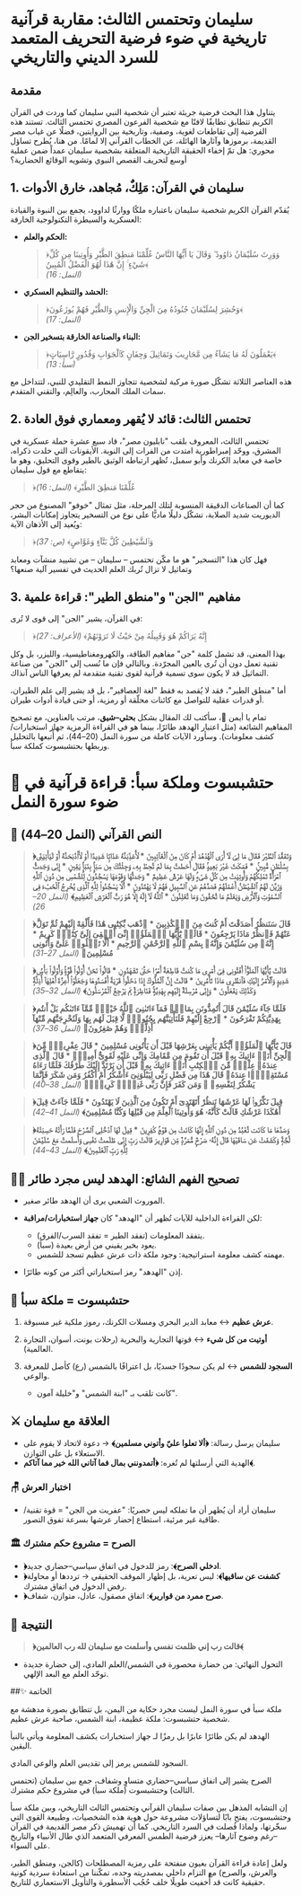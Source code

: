 # سليمان وتحتمس الثالث: مقاربة قرآنية تاريخية في ضوء فرضية التحريف المتعمد للسرد الديني والتاريخي

## مقدمة

يتناول هذا البحث فرضية جريئة تعتبر أن شخصية النبي سليمان كما وردت في القرآن الكريم تتطابق تطابقًا لافتًا مع شخصية الفرعون المصري تحتمس الثالث. تستند هذه الفرضية إلى تقاطعات لغوية، وصفية، وتاريخية بين الروايتين، فضلًا عن غياب مصر القديمة، برموزها وآثارها الهائلة، عن الخطاب القرآني إلا لمامًا. من هنا، يُطرح تساؤل محوري: هل تمّ إخفاء الحقيقة التاريخية المتعلقة بشخصية سليمان عمداً ضمن عملية أوسع لتحريف القصص النبوي وتشويه الوقائع الحضارية؟

## 1. سليمان في القرآن: مَلِكٌ، مُجاهد، خارق الأدوات

يُقدّم القرآن الكريم شخصية سليمان باعتباره ملكًا ووارثًا لداوود، يجمع بين النبوة والقيادة العسكرية والسيطرة التكنولوجية الخارقة:

- **الحكم والعلم:**  
  > ﴿وَوَرِثَ سُلَيْمَانُ دَاوُودَ ۖ وَقَالَ يَا أَيُّهَا النَّاسُ عُلِّمْنَا مَنطِقَ الطَّيْرِ وَأُوتِينَا مِن كُلِّ شَيْءٍ ۚ إِنَّ هَٰذَا لَهُوَ الْفَضْلُ الْمُبِينُ﴾  
  *(النمل: 16)*

- **الحشد والتنظيم العسكري:**  
  > ﴿وَحُشِرَ لِسُلَيْمَانَ جُنُودُهُ مِنَ الْجِنِّ وَالْإِنسِ وَالطَّيْرِ فَهُمْ يُوزَعُونَ﴾  
  *(النمل: 17)*

- **البناء والصناعة الخارقة بتسخير الجن:**  
  > ﴿يَعْمَلُونَ لَهُ مَا يَشَآءُ مِن مَّحَارِيبَ وَتَمَاثِيلَ وَجِفَانٍ كَٱلْجَوَابِ وَقُدُورٍ رَّاسِيَاتٍ﴾  
  *(سبأ: 13)*

هذه العناصر الثلاثة تشكّل صورة مركبة لشخصية تتجاوز النمط التقليدي للنبي، لتتداخل مع سمات الملك المحارب، والعالِم، والتقني المتقدم.

## 2. تحتمس الثالث: قائد لا يُقهر ومعماري فوق العادة

تحتمس الثالث، المعروف بلقب "نابليون مصر"، قاد سبع عشرة حملة عسكرية في المشرق، ووحّد إمبراطورية امتدت من الفرات إلى النوبة. الأيقونات التي خلدت ذكراه، خاصة في معابد الكرنك وأبو سمبل، تُظهر ارتباطه الوثيق بالطير وقوى التحليق، وهو ما يتقاطع مع قول سليمان:

> ﴿عُلِّمْنَا مَنطِقَ الطَّيْرِ﴾ *(النمل: 16)*

كما أن الصناعات الدقيقة المنسوبة لتلك المرحلة، مثل تمثال "خوفو" المصنوع من حجر الديوريت شديد الصلابة، تشكّل دليلًا ماديًّا على نوع من التسخير يتجاوز إمكانات البشر، ويُعيد إلى الأذهان الآية:

> ﴿وَٱلشَّيَٰطِينَ كُلَّ بَنَّآءٍ وَغَوَّاصٍ﴾ *(ص: 37)*

فهل كان هذا "التسخير" هو ما مكّن تحتمس – سليمان – من تشييد منشآت ومعابد وتماثيل لا تزال تُربك العلم الحديث في تفسير آلية صنعها؟

## 3. مفاهيم "الجن" و"منطق الطير": قراءة علمية

في القرآن، يشير "الجن" إلى قوى لا تُرى:

> ﴿إِنَّهُ يَرَاكُمْ هُوَ وَقَبِيلُهُ مِنْ حَيْثُ لَا تَرَوْنَهُمْ﴾ *(الأعراف: 27)*

بهذا المعنى، قد تشمل كلمة "جن" مفاهيم الطاقة، والكهرومغناطيسية، والليزر، بل وكل تقنية تعمل دون أن تُرى بالعين المجرّدة. وبالتالي فإن ما نُسب إلى "الجن" من صناعة التماثيل قد لا يكون سوى تسمية قرآنية لقوى تقنية متقدمة لم يعرفها الناس آنذاك.

أما "منطق الطير"، فقد لا يُقصد به فقط "لغة العصافير"، بل قد يشير إلى علم الطيران، أو قدرات عقلية للتواصل مع كائنات محلّقة أو رمزية، أو حتى قيادة أدوات طيران.

تمام يا أيمن 🌿، سأكتب لك المقال بشكل **بحثي–شيق**، مرتب بالعناوين، مع تصحيح المفاهيم الشائعة (مثل اعتبار الهدهد طائرًا، بينما هو في القراءة الرمزية جهاز استخبارات/كشف معلومات). وسأورد الآيات كاملة من سورة النمل (20–44)، ثم أُتبعها بالتحليل وربطها بحتشبسوت كملكة سبأ.


# 👑 حتشبسوت وملكة سبأ: قراءة قرآنية في ضوء سورة النمل

## 📖 النص القرآني (النمل 20–44)

> **﴿وَتَفَقَّدَ ٱلطَّيْرَ فَقَالَ مَا لِىَ لَآ أَرَى ٱلْهُدْهُدَ أَمْ كَانَ مِنَ ٱلْغَآئِبِينَ \* لَأُعَذِّبَنَّهُ عَذَابًۭا شَدِيدًا أَوْ لَأَاْذْبَحَنَّهُ أَوْ لَيَأْتِيَنِّى بِسُلْطَٰنٍۭ مُّبِينٍۢ \* فَمَكَثَ غَيْرَ بَعِيدٍۢ فَقَالَ أَحَطتُ بِمَا لَمْ تُحِطْ بِهِۦ وَجِئْتُكَ مِن سَبَإٍۢ بِنَبَإٍۢ يَقِينٍ \* إِنِّى وَجَدتُّ ٱمْرَأَةً تَمْلِكُهُمْ وَأُوتِيَتْ مِن كُلِّ شَىْءٍۢ وَلَهَا عَرْشٌ عَظِيمٌ \* وَجَدتُّهَا وَقَوْمَهَا يَسْجُدُونَ لِلشَّمْسِ مِن دُونِ ٱللَّهِ وَزَيَّنَ لَهُمُ ٱلشَّيْطَٰنُ أَعْمَٰلَهُمْ فَصَدَّهُمْ عَنِ ٱلسَّبِيلِ فَهُمْ لَا يَهْتَدُونَ \* أَلَّا يَسْجُدُوا۟ لِلَّهِ ٱلَّذِى يُخْرِجُ ٱلْخَبْءَ فِى ٱلسَّمَٰوَٰتِ وَٱلۡأَرْضِ وَيَعۡلَمُ مَا تُخۡفُونَ وَمَا تُعۡلِنُونَ \* ٱللَّهُ لَآ إِلَٰهَ إِلَّا هُوَ رَبُّ ٱلۡعَرۡشِ ٱلۡعَظِيمِ﴾**
> *(النمل 20–26)*

> **﴿قَالَ سَنَنظُرُ أَصَدَقْتَ أَمْ كُنتَ مِنَ ٱلۡكَٰذِبِينَ \* ٱذْهَب بِّكِتَٰبِى هَٰذَا فَأَلْقِهْ إِلَيْهِمْ ثُمَّ تَوَلَّ عَنْهُمْ فَٱنظُرْ مَاذَا يَرْجِعُونَ \* قَالَتۡ يَٰٓأَيُّهَا ٱلۡمَلَؤُا۟ إِنِّىٓ أُلۡقِىَ إِلَىَّ كِتَٰبٌۭ كَرِيمٌ \* إِنَّهُۥ مِن سُلَيْمَٰنَ وَإِنَّهُۥ بِسْمِ ٱللَّهِ ٱلرَّحْمَٰنِ ٱلرَّحِيمِ \* أَلَّا تَعۡلُوا۟ عَلَىَّ وَأْتُونِى مُسْلِمِينَ﴾**
> *(النمل 27–31)*

> **﴿قَالَتۡ يَٰٓأَيُّهَا ٱلۡمَلَؤُا۟ أَفۡتُونِى فِىٓ أَمۡرِى مَا كُنتُ قَاطِعَةً أَمْرًۭا حَتَّىٰ تَشْهَدُونِ \* قَالُوا۟ نَحۡنُ أُو۟لُوا۟ قُوَّةٍۢ وَأُو۟لُوا۟ بَأْسٍۢ شَدِيدٍۭ وَٱلۡأَمۡرُ إِلَيْكِ فَٱنظُرِى مَاذَا تَأۡمُرِينَ \* قَالَتۡ إِنَّ ٱلۡمُلُوكَ إِذَا دَخَلُوا۟ قَرْيَةً أَفۡسَدُوهَا وَجَعَلُوٓا۟ أَعِزَّةَ أَهْلِهَآ أَذِلَّةًۭ وَكَذَٰلِكَ يَفۡعَلُونَ \* وَإِنِّى مُرْسِلَةٌ إِلَيْهِم بِهَدِيَّةٍۢ فَنَاظِرَةٌۭ بِمَ يَرْجِعُ ٱلْمُرْسَلُونَ﴾**
> *(النمل 32–35)*

> **﴿فَلَمَّا جَآءَ سُلَيْمَٰنَ قَالَ أَتُمِدُّونَنِ بِمَالٍۢ فَمَآ ءَاتَىٰنِىَ ٱللَّهُ خَيْرٌۭ مِّمَّآ ءَاتَىٰكُم بَلْ أَنتُم بِهَدِيَّتِكُمْ تَفْرَحُونَ \* ٱرْجِعْ إِلَيْهِمْ فَلَنَأْتِيَنَّهُم بِجُنُودٍۢ لَّا قِبَلَ لَهُم بِهَا وَلَنُخْرِجَنَّهُم مِّنْهَآ أَذِلَّةًۭ وَهُمْ صَٰغِرُونَ﴾**
> *(النمل 36–37)*

> **﴿قَالَ يَٰٓأَيُّهَا ٱلْمَلَؤُا۟ أَيُّكُمْ يَأْتِينِى بِعَرْشِهَا قَبْلَ أَن يَأْتُونِى مُسْلِمِينَ \* قَالَ عِفْرِيتٌۭ مِّنَ ٱلْجِنِّ أَنَا۠ ءَاتِيكَ بِهِۦ قَبْلَ أَن تَقُومَ مِن مَّقَامِكَ وَإِنِّى عَلَيْهِ لَقَوِىٌّ أَمِينٌۭ \* قَالَ ٱلَّذِى عِندَهُۥ عِلْمٌۭ مِّنَ ٱلۡكِتَٰبِ أَنَا۠ ءَاتِيكَ بِهِۦ قَبْلَ أَن يَرْتَدَّ إِلَيْكَ طَرْفُكَ فَلَمَّا رَءَاهُ مُسْتَقِرًّۭا عِندَهُۥ قَالَ هَٰذَا مِن فَضْلِ رَبِّى لِيَبْلُوَنِىٓ ءَأَشْكُرُ أَمْ أَكْفُرُ وَمَن شَكَرَ فَإِنَّمَا يَشْكُرُ لِنَفْسِهِۦ ۖ وَمَن كَفَرَ فَإِنَّ رَبِّى غَنِىٌّۭ كَرِيمٌۭ﴾**
> *(النمل 38–40)*

> **﴿قِيلَ نَكِّرُوا۟ لَهَا عَرْشَهَا نَنظُرْ أَتَهْتَدِىٓ أَمْ تَكُونُ مِنَ ٱلَّذِينَ لَا يَهْتَدُونَ \* فَلَمَّا جَآءَتْ قِيلَ أَهَٰكَذَا عَرْشُكِ قَالَتْ كَأَنَّهُۥ هُوَ وَأُوتِينَا ٱلْعِلْمَ مِن قَبْلِهَا وَكُنَّا مُسْلِمِينَ﴾**
> *(النمل 41–42)*

> **﴿وَصَدَّهَا مَا كَانَت تَّعْبُدُ مِن دُونِ ٱللَّهِ إِنَّهَا كَانَتْ مِن قَوْمٍۢ كَٰفِرِينَ \* قِيلَ لَهَا ٱدْخُلِى ٱلصَّرْحَ فَلَمَّا رَأَتْهُ حَسِبَتْهُ لُجَّةًۭ وَكَشَفَتْ عَن سَاقَيْهَا قَالَ إِنَّهُۥ صَرْحٌۭ مُّمَرَّدٌۭ مِّن قَوَارِيرَ قَالَتْ رَبِّ إِنِّى ظَلَمتُ نَفْسِى وَأَسلَمتُ مَعَ سُلَيْمَٰنَ لِلَّهِ رَبِّ ٱلۡعَٰلَمِينَ﴾**
> *(النمل 43–44)*


## 🕵️‍♂️ تصحيح الفهم الشائع: الهدهد ليس مجرد طائر

* الموروث الشعبي يرى أن الهدهد طائر صغير.
* لكن القراءة الداخلية للآيات تُظهر أن "الهدهد" كان **جهاز استخبارات/مراقبة**:

  * يتفقد المعلومات (تفقد الطير = تفقد السرب/الفرق).
  * يعود بخبر يقيني من أرض بعيدة (سبأ).
  * مهمته كشف معلومة استراتيجية: وجود ملكة ذات عرش عظيم تسجد للشمس.
* إذن "الهدهد" رمز استخباراتي أكثر من كونه طائرًا.


## 👑 حتشبسوت = ملكة سبأ

1. **عرش عظيم** ↔ معابد الدير البحري ومسلات الكرنك، رموز ملكية غير مسبوقة.
2. **أوتيت من كل شيء** ↔ قوتها التجارية والبحرية (رحلات بونت، أسوان، التجارة العالمية).
3. **السجود للشمس** ↔ لم يكن سجودًا جسديًا، بل اعترافًا بالشمس (رع) كأصل للمعرفة والوعي.

   * كانت تلقب بـ "ابنة الشمس" و"خليلة آمون".


## ⚔️ العلاقة مع سليمان

* سليمان يرسل رسالة: **﴿ألا تعلوا عليّ وأتوني مسلمين﴾** → دعوة لاتحاد لا يقوم على الاستعلاء بل على التوازن.
* الهدية التي أرسلتها لم تُغره: **﴿أتمدونني بمال فما آتاني الله خير مما آتاكم﴾**.

### 🪑 اختبار العرش

* سليمان أراد أن يُظهر أن ما تملكه ليس حصريًا: "عفريت من الجن" = قوة تقنية/طاقية غير مرئية، استطاع إحضار عرشها بسرعة تفوق التصور.

### 🏛️ الصرح = مشروع حكم مشترك

* **﴿ادخلي الصرح﴾**: رمز للدخول في اتفاق سياسي–حضاري جديد.
* **﴿كشفت عن ساقيها﴾**: ليس تعرية، بل إظهار الموقف الحقيقي → ترددها أو محاولة رفض الدخول في اتفاق مشترك.
* **﴿صرح ممرد من قوارير﴾**: اتفاق مصقول، عادل، متوازن، شفاف.


## 🌿 النتيجة

> **﴿قالت رب إني ظلمت نفسي وأسلمت مع سليمان لله رب العالمين﴾**

* التحول النهائي: من حضارة محصورة في الشمس/العلم المادي، إلى حضارة جديدة توحّد العلم مع البعد الإلهي.


##✨ الخاتمة

ملكة سبأ في سورة النمل ليست مجرد حكاية من اليمن، بل تتطابق بصورة مدهشة مع شخصية حتشبسوت: ملكة عظيمة، ابنة الشمس، صاحبة عرش عظيم.

الهدهد لم يكن طائرًا عابرًا بل رمزًا لـ جهاز استخبارات يكشف المعلومة ويأتي بالنبأ اليقين.

السجود للشمس يرمز إلى تقديس العلم والوعي المادي.

الصرح يشير إلى اتفاق سياسي–حضاري متساوٍ وشفاف، جمع بين سليمان (تحتمس الثالث) وحتشبسوت (ملكة سبأ) في مشروع حكم مشترك.

إن التشابه المذهل بين صفات سليمان القرآني وتحتمس الثالث التاريخي، وبين ملكة سبأ وحتشبسوت، يفتح بابًا لتساؤلات مشروعة حول هوية هذه الشخصيات، وطبيعة القوى التي سخّرتها، ولماذا فُصلت في السرد التاريخي. كما أن تهميش ذكر مصر القديمة في القرآن –رغم وضوح آثارها– يعزز فرضية الطمس المعرفي المتعمد الذي طال الأنبياء والتاريخ على السواء.

ولعل إعادة قراءة القرآن بعيون منفتحة على رمزية المصطلحات (كالجن، ومنطق الطير، والعرش، والصرح) مع التزام داخلي بمصدريته وحده، تمكّننا من استعادة سردية كونية حقيقية كانت قد أُخفيت طويلًا خلف حُجُب الأسطورة والتأويل الاستعماري للتاريخ.
